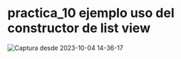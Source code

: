 # practica_10 ejemplo uso del constructor de list view 


![Captura desde 2023-10-04 14-36-17](https://github.com/Ant29bj/practicas-computo-nube/assets/111606983/1cb73ee2-656b-4be4-82af-ee64c5b2a9e6)
